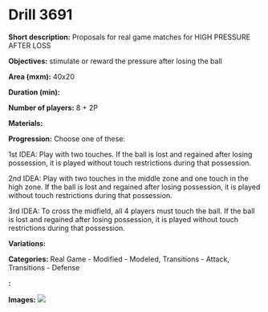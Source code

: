 # Drill 3691

**Short description:**
Proposals for real game matches for HIGH PRESSURE AFTER LOSS

**Objectives:**
stimulate or reward the pressure after losing the ball

**Area (mxm):**
40x20

**Duration (min):**


**Number of players:**
8 + 2P

**Materials:**


**Progression:**
Choose one of these:

1st IDEA: Play with two touches. If the ball is lost and regained after losing possession, it is played without touch restrictions during that possession.

2nd IDEA: Play with two touches in the middle zone and one touch in the high zone. If the ball is lost and regained after losing possession, it is played without touch restrictions during that possession.

3rd IDEA: To cross the midfield, all 4 players must touch the ball. If the ball is lost and regained after losing possession, it is played without touch restrictions during that possession.

**Variations:**


**Categories:**
Real Game - Modified - Modeled, Transitions - Attack, Transitions - Defense

**:**


**Images:**
![](https://www.coachingfutsal.com/\images\3c838c4f-f5bd-4979-ad7b-42086c0ee150_zone.jpg)

